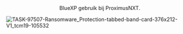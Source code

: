 <center>BlueXP gebruik bij ProximusNXT.</center>

![TASK-97507-Ransomware_Protection-tabbed-band-card-376x212-V1_tcm19-105532](https://github.com/user-attachments/assets/f1e4f261-c0fc-46da-9364-7aaac985fa52)
